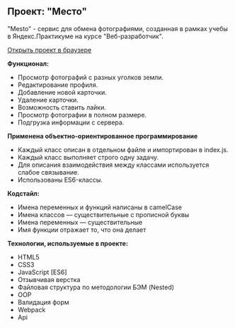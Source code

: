 ## Проект: "Место"

"Mesto" - сервис для обмена фотографиями, созданная в рамках учебы в Яндекс.Практикуме на курсе "Веб-разработчик".

[Открыть проект в браузере](https://xcquake.github.io/mesto/)

**Функционал:**

* Просмотр фотографий с разных уголков земли.
* Редактирование профиля.
* Добавление новой карточки.
* Удаление карточки.
* Возможность ставить лайки.
* Просмотр фотографии в полном размере.
* Подгрузка информации с сервера.

**Применена объектно-ориентированное программирование**
* Каждый класс описан в отдельном файле и импортирован в index.js.
* Каждый класс выполняет строго одну задачу.
* Для описания взаимодействия между классами используется слабое связывание.
* Использованы ES6-классы.

**Кодстайл:**
* Имена переменных и функций написаны в camelCase
* Имена классов — существительные с прописной буквы
* Имена переменных — существительные
* Имя функции отражает то, что она делает

**Технологии, используемые в проекте:**
* HTML5
* CSS3
* JavaScript [ES6]
* Отзывчивая верстка
* Файловая структура по методологии БЭМ (Nested)
* OOP
* Валидация форм
* Webpack
* Api